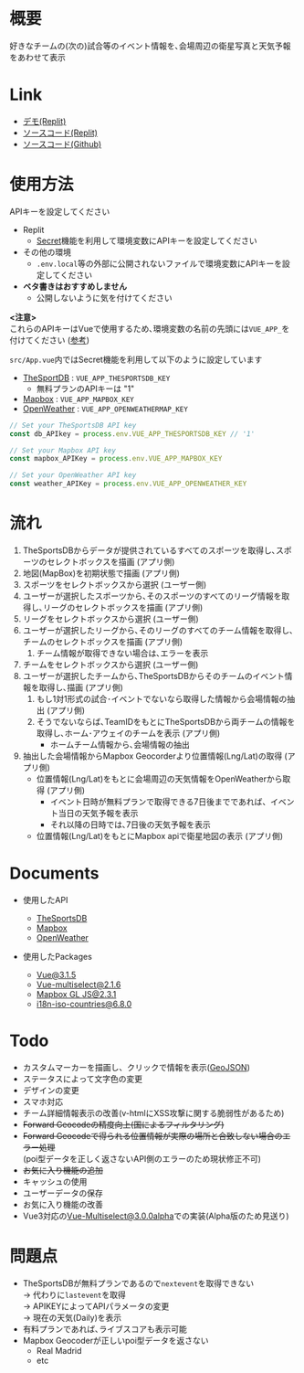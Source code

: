 # 概要
好きなチームの(次の)試合等のイベント情報を､会場周辺の衛星写真と天気予報をあわせて表示

# Link
- [デモ(Replit)](https://webappfinal.cgjf0086.repl.co/)
- [ソースコード(Replit)](https://replit.com/@cgjf0086/WebAppFinal)
- [ソースコード(Github)](https://github.com/cgjf0086/WebAppFinal)

# 使用方法
APIキーを設定してください  

- Replit
  - [Secret](https://docs.replit.com/tutorials/08-storing-secrets-and-history)機能を利用して環境変数にAPIキーを設定してください
- その他の環境
  - `.env.local`等の外部に公開されないファイルで環境変数にAPIキーを設定してください
- **ベタ書きはおすすめしません**
  - 公開しないように気を付けてください

**<注意>**  
これらのAPIキーはVueで使用するため､環境変数の名前の先頭には`VUE_APP_`を付けてください ([参考](https://cli.vuejs.org/guide/mode-and-env.html#environment-variables))

`src/App.vue`内ではSecret機能を利用して以下のように設定しています

- [TheSportDB](https://www.thesportsdb.com/api.php) : `VUE_APP_THESPORTSDB_KEY`
  - 無料プランのAPIキーは "1"
- [Mapbox](https://docs.mapbox.com/help/glossary/access-token/) : `VUE_APP_MAPBOX_KEY`
- [OpenWeather](https://openweathermap.org/appid) : `VUE_APP_OPENWEATHERMAP_KEY`

```javascript
// Set your TheSportsDB API key
const db_APIkey = process.env.VUE_APP_THESPORTSDB_KEY // '1'

// Set your Mapbox API key
const mapbox_APIKey = process.env.VUE_APP_MAPBOX_KEY

// Set your OpenWeather API key
const weather_APIKey = process.env.VUE_APP_OPENWEATHER_KEY
```

# 流れ
1. TheSportsDBからデータが提供されているすべてのスポーツを取得し､スポーツのセレクトボックスを描画 (アプリ側)
2. 地図(MapBox)を初期状態で描画 (アプリ側)
3. スポーツをセレクトボックスから選択 (ユーザー側)
4. ユーザーが選択したスポーツから､そのスポーツのすべてのリーグ情報を取得し､リーグのセレクトボックスを描画 (アプリ側)
5. リーグをセレクトボックスから選択 (ユーザー側)
6. ユーザーが選択したリーグから､そのリーグのすべてのチーム情報を取得し､チームのセレクトボックスを描画 (アプリ側)  
    1. チーム情報が取得できない場合は､エラーを表示
7. チームをセレクトボックスから選択 (ユーザー側)
8. ユーザーが選択したチームから､TheSportsDBからそのチームのイベント情報を取得し､描画 (アプリ側)
    1. もし1対1形式の試合･イベントでないなら取得した情報から会場情報の抽出  (アプリ側)
    2. そうでないならば､TeamIDをもとにTheSportsDBから両チームの情報を取得し､ホーム･アウェイのチームを表示  (アプリ側)
        - ホームチーム情報から､会場情報の抽出
9. 抽出した会場情報からMapbox Geocorderより位置情報(Lng/Lat)の取得  (アプリ側)
    - 位置情報(Lng/Lat)をもとに会場周辺の天気情報をOpenWeatherから取得  (アプリ側)
        - イベント日時が無料プランで取得できる7日後までであれば、イベント当日の天気予報を表示
        - それ以降の日時では､7日後の天気予報を表示
    - 位置情報(Lng/Lat)をもとにMapbox apiで衛星地図の表示  (アプリ側)

# Documents
- 使用したAPI
  - [TheSportsDB](https://www.thesportsdb.com/api.php)
  - [Mapbox](https://docs.mapbox.com/)
  - [OpenWeather](https://openweathermap.org/api)

- 使用したPackages
  - [Vue@3.1.5](https://v3.vuejs.org/guide/introduction.html)
  - [Vue-multiselect@2.1.6](https://vue-multiselect.js.org/)
  - [Mapbox GL JS@2.3.1](https://docs.mapbox.com/mapbox-gl-js/api/)
  - [i18n-iso-countries@6.8.0](https://github.com/michaelwittig/node-i18n-iso-countries)

# Todo
- カスタムマーカーを描画し、クリックで情報を表示([GeoJSON](https://docs.mapbox.com/help/glossary/geojson/))
- ステータスによって文字色の変更
- デザインの変更
- スマホ対応
- チーム詳細情報表示の改善(v-htmlにXSS攻撃に関する脆弱性があるため)
- ~~Forward Geocodeの精度向上(国によるフィルタリング)~~
- ~~Forward Geocodeで得られる位置情報が実際の場所と合致しない場合のエラー処理~~  
(poi型データを正しく返さないAPI側のエラーのため現状修正不可)
- ~~お気に入り機能の追加~~
- キャッシュの使用
- ユーザーデータの保存
- お気に入り機能の改善
- Vue3対応の[Vue-Multiselect@3.0.0alpha](https://github.com/shentao/vue-multiselect/tree/next)での実装(Alpha版のため見送り)

# 問題点
- TheSportsDBが無料プランであるので`nextevent`を取得できない  
  -> 代わりに`lastevent`を取得  
  -> APIKEYによってAPIパラメータの変更  
  -> 現在の天気(Daily)を表示
- 有料プランであれば､ライブスコアも表示可能
- Mapbox Geocoderが正しいpoi型データを返さない
  - Real Madrid  
  - etc
